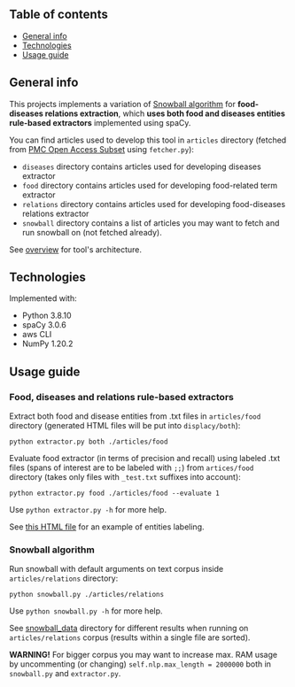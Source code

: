 ## Table of contents
* [General info](#general-info)
* [Technologies](#technologies)
* [Usage guide](#usage-guide)

## General info
This projects implements a variation of [Snowball algorithm](http://www.mathcs.emory.edu/~eugene/papers/dl00.pdf) for **food-diseases relations extraction**, which **uses both food and diseases entities rule-based extractors** implemented using spaCy.

You can find articles used to develop this tool in `articles` directory (fetched from [PMC Open Access Subset](https://www.ncbi.nlm.nih.gov/pmc/tools/textmining/) using `fetcher.py`):
* `diseases` directory contains articles used for developing diseases extractor
* `food` directory contains articles used for developing food-related term extractor
* `relations` directory contains articles used for developing food-diseases relations extractor
* `snowball` directory contains a list of articles you may want to fetch and run snowball on (not fetched already).

See [overview](./overview.png) for tool's architecture.

## Technologies
Implemented with:
* Python 3.8.10
* spaCy 3.0.6
* aws CLI
* NumPy 1.20.2

## Usage guide
### Food, diseases and relations rule-based extractors
Extract both food and disease entities from .txt files in `articles/food` directory (generated HTML files will be put into `displacy/both`):

`python extractor.py both ./articles/food`

Evaluate food extractor (in terms of precision and recall) using labeled .txt files (spans of interest are to be labeled with `;;`) from `artices/food` directory (takes only files with `_test.txt` suffixes into account):

`python extractor.py food ./articles/food --evaluate 1`

Use `python extractor.py -h` for more help.

See [this HTML file](./snowball_data/sents.html) for an example of entities labeling.

### Snowball algorithm
Run snowball with default arguments on text corpus inside `articles/relations` directory:

`python snowball.py ./articles/relations`

Use `python snowball.py -h` for more help.

See [snowball_data](/snowball_data) directory for different results when running on `articles/relations` corpus (results within a single file are sorted).

**WARNING!** For bigger corpus you may want to increase max. RAM usage by uncommenting (or changing) `self.nlp.max_length = 2000000` both in `snowball.py` and `extractor.py`.
